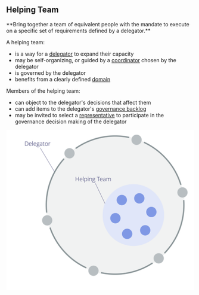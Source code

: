 ## Helping Team

<summary>
**Bring together a team of equivalent people with the mandate to execute on a specific set of requirements defined by a delegator.**
</summary>

A helping team:

-   is a way for a [delegator](glossary:delegator) to expand their capacity
-   may be self-organizing, or guided by a [coordinator](section:coordinator) chosen by the delegator
-   is governed by the delegator
-   benefits from a clearly defined [domain](glossary:domain)

Members of the helping team:

-   can object to the delegator's decisions that affect them
-   can add items to the delegator's [governance backlog](glossary:governance-backlog)
-   may be invited to select a [representative](section:representative) to participate in the governance decision making of the delegator

![Helping Team](img/structural-patterns/helping-team.png)
